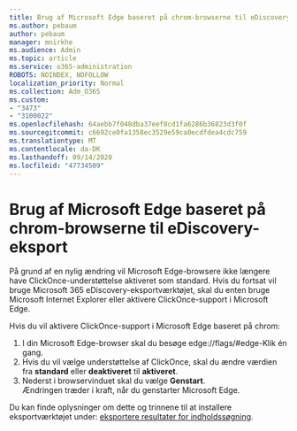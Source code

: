 ```yaml
---
title: Brug af Microsoft Edge baseret på chrom-browserne til eDiscovery-eksport
ms.author: pebaum
author: pebaum
manager: mnirkhe
ms.audience: Admin
ms.topic: article
ms.service: o365-administration
ROBOTS: NOINDEX, NOFOLLOW
localization_priority: Normal
ms.collection: Adm_O365
ms.custom:
- "3473"
- "3100022"
ms.openlocfilehash: 64aebb7f048dba37eef8cd1fa6286b36823d3f0f
ms.sourcegitcommit: c6692ce0fa1358ec3529e59ca0ecdfdea4cdc759
ms.translationtype: MT
ms.contentlocale: da-DK
ms.lasthandoff: 09/14/2020
ms.locfileid: "47734509"
---
```

# <a name="using-microsoft-edge-based-on-chromium-browsers-for-ediscovery-export"></a>Brug af Microsoft Edge baseret på chrom-browserne til eDiscovery-eksport

På grund af en nylig ændring vil Microsoft Edge-browsere ikke længere have ClickOnce-understøttelse aktiveret som standard. Hvis du fortsat vil bruge Microsoft 365 eDiscovery-eksportværktøjet, skal du enten bruge Microsoft Internet Explorer eller aktivere ClickOnce-support i Microsoft Edge. 

Hvis du vil aktivere ClickOnce-support i Microsoft Edge baseret på chrom: 
1. I din Microsoft Edge-browser skal du besøge edge://flags/#edge-Klik én gang.
2. Hvis du vil vælge understøttelse af ClickOnce, skal du ændre værdien fra **standard** eller **deaktiveret** til **aktiveret**. 
3. Nederst i browservinduet skal du vælge **Genstart**. <br>
 Ændringen træder i kraft, når du genstarter Microsoft Edge. 

Du kan finde oplysninger om dette og trinnene til at installere eksportværktøjet under: [ eksportere resultater for indholdssøgning](https://docs.microsoft.com/microsoft-365/compliance/export-search-results).